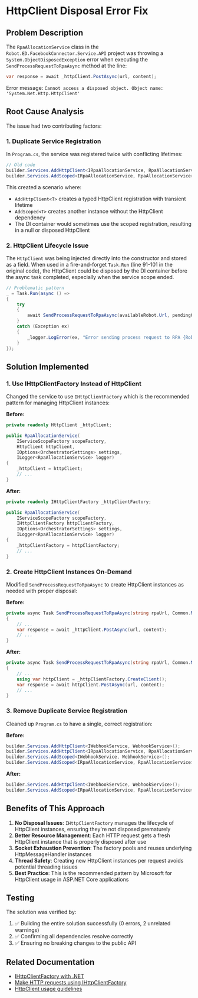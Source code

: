 # HttpClient Disposal Error Fix

## Problem Description

The `RpaAllocationService` class in the `Robot.ED.FacebookConnector.Service.API` project was throwing a `System.ObjectDisposedException` error when executing the `SendProcessRequestToRpaAsync` method at the line:

```csharp
var response = await _httpClient.PostAsync(url, content);
```

Error message: `Cannot access a disposed object. Object name: 'System.Net.Http.HttpClient'`

## Root Cause Analysis

The issue had two contributing factors:

### 1. Duplicate Service Registration

In `Program.cs`, the service was registered twice with conflicting lifetimes:

```csharp
// Old code
builder.Services.AddHttpClient<IRpaAllocationService, RpaAllocationService>();
builder.Services.AddScoped<IRpaAllocationService, RpaAllocationService>();
```

This created a scenario where:
- `AddHttpClient<T>` creates a typed HttpClient registration with transient lifetime
- `AddScoped<T>` creates another instance without the HttpClient dependency
- The DI container would sometimes use the scoped registration, resulting in a null or disposed HttpClient

### 2. HttpClient Lifecycle Issue

The `HttpClient` was being injected directly into the constructor and stored as a field. When used in a fire-and-forget `Task.Run` (line 91-101 in the original code), the HttpClient could be disposed by the DI container before the async task completed, especially when the service scope ended.

```csharp
// Problematic pattern
_ = Task.Run(async () =>
{
    try
    {
        await SendProcessRequestToRpaAsync(availableRobot.Url, pendingQueue);
    }
    catch (Exception ex)
    {
        _logger.LogError(ex, "Error sending process request to RPA {RobotId}", availableRobot.Id);
    }
});
```

## Solution Implemented

### 1. Use IHttpClientFactory Instead of HttpClient

Changed the service to use `IHttpClientFactory` which is the recommended pattern for managing HttpClient instances:

**Before:**
```csharp
private readonly HttpClient _httpClient;

public RpaAllocationService(
    IServiceScopeFactory scopeFactory,
    HttpClient httpClient,
    IOptions<OrchestratorSettings> settings,
    ILogger<RpaAllocationService> logger)
{
    _httpClient = httpClient;
    // ...
}
```

**After:**
```csharp
private readonly IHttpClientFactory _httpClientFactory;

public RpaAllocationService(
    IServiceScopeFactory scopeFactory,
    IHttpClientFactory httpClientFactory,
    IOptions<OrchestratorSettings> settings,
    ILogger<RpaAllocationService> logger)
{
    _httpClientFactory = httpClientFactory;
    // ...
}
```

### 2. Create HttpClient Instances On-Demand

Modified `SendProcessRequestToRpaAsync` to create HttpClient instances as needed with proper disposal:

**Before:**
```csharp
private async Task SendProcessRequestToRpaAsync(string rpaUrl, Common.Models.Queue queue)
{
    // ...
    var response = await _httpClient.PostAsync(url, content);
    // ...
}
```

**After:**
```csharp
private async Task SendProcessRequestToRpaAsync(string rpaUrl, Common.Models.Queue queue)
{
    // ...
    using var httpClient = _httpClientFactory.CreateClient();
    var response = await httpClient.PostAsync(url, content);
    // ...
}
```

### 3. Remove Duplicate Service Registration

Cleaned up `Program.cs` to have a single, correct registration:

**Before:**
```csharp
builder.Services.AddHttpClient<IWebhookService, WebhookService>();
builder.Services.AddHttpClient<IRpaAllocationService, RpaAllocationService>();
builder.Services.AddScoped<IWebhookService, WebhookService>();
builder.Services.AddScoped<IRpaAllocationService, RpaAllocationService>();
```

**After:**
```csharp
builder.Services.AddHttpClient<IWebhookService, WebhookService>();
builder.Services.AddScoped<IRpaAllocationService, RpaAllocationService>();
```

## Benefits of This Approach

1. **No Disposal Issues**: `IHttpClientFactory` manages the lifecycle of HttpClient instances, ensuring they're not disposed prematurely
2. **Better Resource Management**: Each HTTP request gets a fresh HttpClient instance that is properly disposed after use
3. **Socket Exhaustion Prevention**: The factory pools and reuses underlying HttpMessageHandler instances
4. **Thread Safety**: Creating new HttpClient instances per request avoids potential threading issues
5. **Best Practice**: This is the recommended pattern by Microsoft for HttpClient usage in ASP.NET Core applications

## Testing

The solution was verified by:
1. ✅ Building the entire solution successfully (0 errors, 2 unrelated warnings)
2. ✅ Confirming all dependencies resolve correctly
3. ✅ Ensuring no breaking changes to the public API

## Related Documentation

- [IHttpClientFactory with .NET](https://learn.microsoft.com/en-us/dotnet/core/extensions/httpclient-factory)
- [Make HTTP requests using IHttpClientFactory](https://learn.microsoft.com/en-us/aspnet/core/fundamentals/http-requests)
- [HttpClient usage guidelines](https://learn.microsoft.com/en-us/dotnet/fundamentals/networking/http/httpclient-guidelines)
